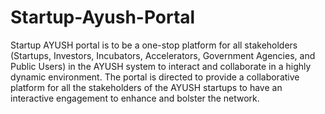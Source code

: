 # Startup-Ayush-Portal
Startup AYUSH portal is to be a one-stop platform for all stakeholders (Startups, Investors, Incubators, Accelerators, Government Agencies, and Public Users) in the AYUSH system to interact and collaborate in a highly dynamic environment. The portal is directed to provide a collaborative platform for all the stakeholders of the AYUSH startups to have an interactive engagement to enhance and bolster the network.
